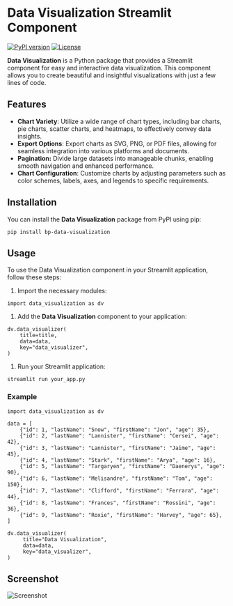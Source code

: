 # Data Visualization Streamlit Component

[![PyPI version](https://badge.fury.io/py/data-visualization.svg)](https://badge.fury.io/py/data-visualization)
[![License](https://img.shields.io/badge/License-MIT-blue.svg)](https://opensource.org/licenses/MIT)

**Data Visualization** is a Python package that provides a Streamlit component for easy and interactive data visualization. This component allows you to create beautiful and insightful visualizations with just a few lines of code.

## Features

- **Chart Variety**: Utilize a wide range of chart types, including bar charts, pie charts, scatter charts, and heatmaps, to effectively convey data insights.
- **Export Options**: Export charts as SVG, PNG, or PDF files, allowing for seamless integration into various platforms and documents.
- **Pagination:** Divide large datasets into manageable chunks, enabling smooth navigation and enhanced performance.
- **Chart Configuration**: Customize charts by adjusting parameters such as color schemes, labels, axes, and legends to specific requirements.

## Installation

You can install the **Data Visualization** package from PyPI using pip:

```shell
pip install bp-data-visualization
```

## Usage

To use the Data Visualization component in your Streamlit application, follow these steps:

1. Import the necessary modules:

```shell
import data_visualization as dv
```

1. Add the **Data Visualization** component to your application:

```shell
dv.data_visualizer(
    title=title,
    data=data,
    key="data_visualizer",
)
```

1. Run your Streamlit application:

```shell
streamlit run your_app.py
```

### Example

```shell
import data_visualization as dv

data = [
    {"id": 1, "lastName": "Snow", "firstName": "Jon", "age": 35},
    {"id": 2, "lastName": "Lannister", "firstName": "Cersei", "age": 42},
    {"id": 3, "lastName": "Lannister", "firstName": "Jaime", "age": 45},
    {"id": 4, "lastName": "Stark", "firstName": "Arya", "age": 16},
    {"id": 5, "lastName": "Targaryen", "firstName": "Daenerys", "age": 90},
    {"id": 6, "lastName": "Melisandre", "firstName": "Tom", "age": 150},
    {"id": 7, "lastName": "Clifford", "firstName": "Ferrara", "age": 44},
    {"id": 8, "lastName": "Frances", "firstName": "Rossini", "age": 36},
    {"id": 9, "lastName": "Roxie", "firstName": "Harvey", "age": 65},
]

dv.data_visualizer(
     title="Data Visualization",
     data=data,
     key="data_visualizer",
)

```

## Screenshot

![Screenshot](https://i.ibb.co/PWpGN3K/Visuals.png "Screen Shot")
